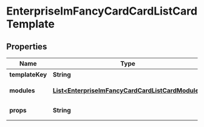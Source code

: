# EnterpriseImFancyCardCardListCardTemplate

## Properties
Name | Type | Description | Notes
------------ | ------------- | ------------- | -------------
**templateKey** | **String** | 模版key | 
**modules** | [**List&lt;EnterpriseImFancyCardCardListCardModule&gt;**](EnterpriseImFancyCardCardListCardModule.md) | 卡片模块列表 | 
**props** | **String** | 卡片属性 json string |  [optional]
